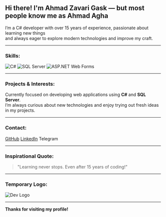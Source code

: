 ## Hi there! I'm Ahmad Zavari Gask — but most people know me as **Ahmad Agha**

I’m a C# developer with over 15 years of experience, passionate about learning new things  
and always eager to explore modern technologies and improve my craft.

---

### Skills:

![C#](https://img.shields.io/badge/C%23-239120?style=for-the-badge&logo=c-sharp&logoColor=white)
![SQL Server](https://img.shields.io/badge/SQL_Server-CC2927?style=for-the-badge&logo=microsoftsqlserver&logoColor=white)
![ASP.NET Web Forms](https://img.shields.io/badge/WebForms-512BD4?style=for-the-badge&logo=dotnet&logoColor=white)

---

### Projects & Interests:

Currently focused on developing web applications using **C#** and **SQL Server**.  
I’m always curious about new technologies and enjoy trying out fresh ideas in my projects.

---

### Contact:

[GitHub](https://github.com/amdzvr)
[LinkedIn](https://www.linkedin.com/in/amdzvr/)
Telegram

---

### Inspirational Quote:

> "Learning never stops. Even after 15 years of coding!"

---

### Temporary Logo:

![Dev Logo](https://cdn-icons-png.flaticon.com/512/1055/1055687.png)

---

**Thanks for visiting my profile!**
